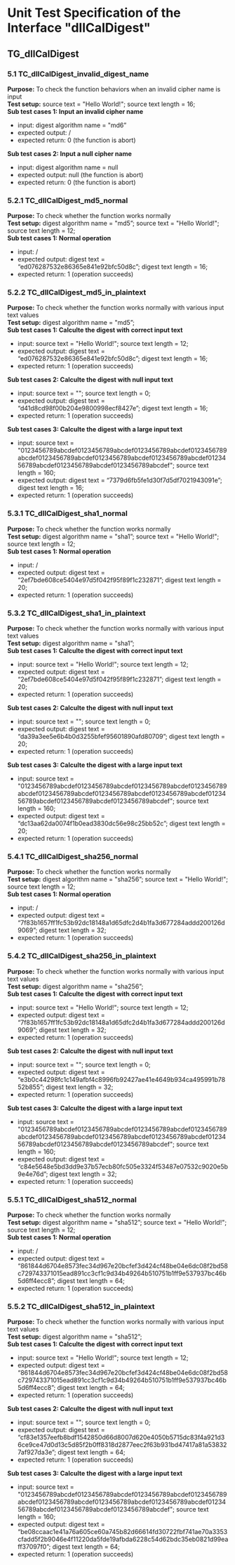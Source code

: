# Unit Test Specification of the Interface "dllCalDigest"

## TG_dllCalDigest

### 5.1 TC_dllCalDigest_invalid_digest_name
**Purpose:** To check the function behaviors when an invalid cipher name is input <br>
**Test setup:** source text = "Hello World!"; source text length = 16; <br>
**Sub test cases 1: Input an invalid cipher name**
* input: digest algorithm name = "md6”
* expected output: / 
* expected return: 0 (the function is abort)

**Sub test cases 2: Input a null cipher name**
* input: digest algorithm name = null
* expected output: null (the function is abort)
* expected return: 0 (the function is abort)

### 5.2.1 TC_dllCalDigest_md5_normal 
**Purpose:** To check whether the function works normally <br>
**Test setup:** digest algorithm name = "md5”; source text = "Hello World!"; source text length = 12; <br>
**Sub test cases 1: Normal operation**
* input: /
* expected output: digest text = “ed076287532e86365e841e92bfc50d8c”; digest text length = 16;
* expected return: 1 (operation succeeds)

### 5.2.2 TC_dllCalDigest_md5_in_plaintext 
**Purpose:** To check whether the function works normally with various input text values<br>
**Test setup:** digest algorithm name = "md5”; <br>
**Sub test cases 1: Calculte the digest with correct input text**
* input: source text = "Hello World!"; source text length = 12;
* expected output: digest text = “ed076287532e86365e841e92bfc50d8c”; digest text length = 16;
* expected return: 1 (operation succeeds)

**Sub test cases 2: Calculte the digest with null input text**
* input: source text = ""; source text length = 0;
* expected output: digest text = “d41d8cd98f00b204e9800998ecf8427e”; digest text length = 16;
* expected return: 1 (operation succeeds)

**Sub test cases 3: Calculte the digest with a large input text**
* input: source text = "0123456789abcdef0123456789abcdef0123456789abcdef0123456789abcdef0123456789abcdef0123456789abcdef0123456789abcdef0123456789abcdef0123456789abcdef0123456789abcdef"; source text length = 160;
* expected output: digest text = “7379d6fb5fe1d30f7d5df7021943091e”; digest text length = 16;
* expected return: 1 (operation succeeds)

### 5.3.1 TC_dllCalDigest_sha1_normal 
**Purpose:** To check whether the function works normally <br>
**Test setup:** digest algorithm name = "sha1”; source text = "Hello World!"; source text length = 12; <br>
**Sub test cases 1: Normal operation**
* input: /
* expected output: digest text = “2ef7bde608ce5404e97d5f042f95f89f1c232871”; digest text length = 20;
* expected return: 1 (operation succeeds)

### 5.3.2 TC_dllCalDigest_sha1_in_plaintext 
**Purpose:** To check whether the function works normally with various input text values<br>
**Test setup:** digest algorithm name = "sha1”; <br>
**Sub test cases 1: Calculte the digest with correct input text**
* input: source text = "Hello World!"; source text length = 12;
* expected output: digest text = “2ef7bde608ce5404e97d5f042f95f89f1c232871”; digest text length = 20;
* expected return: 1 (operation succeeds)

**Sub test cases 2: Calculte the digest with null input text**
* input: source text = ""; source text length = 0;
* expected output: digest text = “da39a3ee5e6b4b0d3255bfef95601890afd80709”; digest text length = 20;
* expected return: 1 (operation succeeds)

**Sub test cases 3: Calculte the digest with a large input text**
* input: source text = "0123456789abcdef0123456789abcdef0123456789abcdef0123456789abcdef0123456789abcdef0123456789abcdef0123456789abcdef0123456789abcdef0123456789abcdef0123456789abcdef"; source text length = 160;
* expected output: digest text = “dc13aa62da0074f1b0ead3830dc56e98c25bb52c”; digest text length = 20;
* expected return: 1 (operation succeeds)

### 5.4.1 TC_dllCalDigest_sha256_normal 
**Purpose:** To check whether the function works normally <br>
**Test setup:** digest algorithm name = "sha256”; source text = "Hello World!"; source text length = 12; <br>
**Sub test cases 1: Normal operation**
* input: /
* expected output: digest text = “7f83b1657ff1fc53b92dc18148a1d65dfc2d4b1fa3d677284addd200126d9069”; digest text length = 32;
* expected return: 1 (operation succeeds)

### 5.4.2 TC_dllCalDigest_sha256_in_plaintext 
**Purpose:** To check whether the function works normally with various input text values<br>
**Test setup:** digest algorithm name = "sha256”; <br>
**Sub test cases 1: Calculte the digest with correct input text**
* input: source text = "Hello World!"; source text length = 12;
* expected output: digest text = “7f83b1657ff1fc53b92dc18148a1d65dfc2d4b1fa3d677284addd200126d9069”; digest text length = 32;
* expected return: 1 (operation succeeds)

**Sub test cases 2: Calculte the digest with null input text**
* input: source text = ""; source text length = 0;
* expected output: digest text = “e3b0c44298fc1c149afbf4c8996fb92427ae41e4649b934ca495991b7852b855”; digest text length = 32;
* expected return: 1 (operation succeeds)

**Sub test cases 3: Calculte the digest with a large input text**
* input: source text = "0123456789abcdef0123456789abcdef0123456789abcdef0123456789abcdef0123456789abcdef0123456789abcdef0123456789abcdef0123456789abcdef0123456789abcdef0123456789abcdef"; source text length = 160;
* expected output: digest text = “c84e5648e5bd3dd9e37b57ecb80fc505e3324f53487e07532c9020e5b9e4e76d”; digest text length = 32;
* expected return: 1 (operation succeeds)

### 5.5.1 TC_dllCalDigest_sha512_normal 
**Purpose:** To check whether the function works normally <br>
**Test setup:** digest algorithm name = "sha512”; source text = "Hello World!"; source text length = 12; <br>
**Sub test cases 1: Normal operation**
* input: /
* expected output: digest text = “861844d6704e8573fec34d967e20bcfef3d424cf48be04e6dc08f2bd58c729743371015ead891cc3cf1c9d34b49264b510751b1ff9e537937bc46b5d6ff4ecc8”; digest text length = 64;
* expected return: 1 (operation succeeds)

### 5.5.2 TC_dllCalDigest_sha512_in_plaintext 
**Purpose:** To check whether the function works normally with various input text values<br>
**Test setup:** digest algorithm name = "sha512”; <br>
**Sub test cases 1: Calculte the digest with correct input text**
* input: source text = "Hello World!"; source text length = 12;
* expected output: digest text = “861844d6704e8573fec34d967e20bcfef3d424cf48be04e6dc08f2bd58c729743371015ead891cc3cf1c9d34b49264b510751b1ff9e537937bc46b5d6ff4ecc8”; digest text length = 64;
* expected return: 1 (operation succeeds)

**Sub test cases 2: Calculte the digest with null input text**
* input: source text = ""; source text length = 0;
* expected output: digest text = “cf83e1357eefb8bdf1542850d66d8007d620e4050b5715dc83f4a921d36ce9ce47d0d13c5d85f2b0ff8318d2877eec2f63b931bd47417a81a538327af927da3e”; digest text length = 64;
* expected return: 1 (operation succeeds)

**Sub test cases 3: Calculte the digest with a large input text**
* input: source text = "0123456789abcdef0123456789abcdef0123456789abcdef0123456789abcdef0123456789abcdef0123456789abcdef0123456789abcdef0123456789abcdef0123456789abcdef0123456789abcdef"; source text length = 160;
* expected output: digest text = “be08ccaac1e41a76a605ce60a745b82d66614fd30722fbf741ae70a3353cfadd5f2b9046e4f11220da5fde19afbda6228c54d62bdc35eb0821d99eaff37097f0”; digest text length = 64;
* expected return: 1 (operation succeeds)

